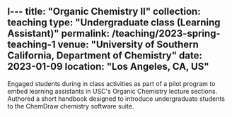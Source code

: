 l---
title: "Organic Chemistry II"
collection: teaching
type: "Undergraduate class (Learning Assistant)"
permalink: /teaching/2023-spring-teaching-1
venue: "University of Southern California, Department of Chemistry"
date: 2023-01-09
location: "Los Angeles, CA, US"
---

Engaged students during in class activities as part of a pilot program to embed learning assistants in USC's Organic Chemistry lecture sections. Authored a short handbook designed to introduce undergraduate students to the ChemDraw chemistry software suite.
